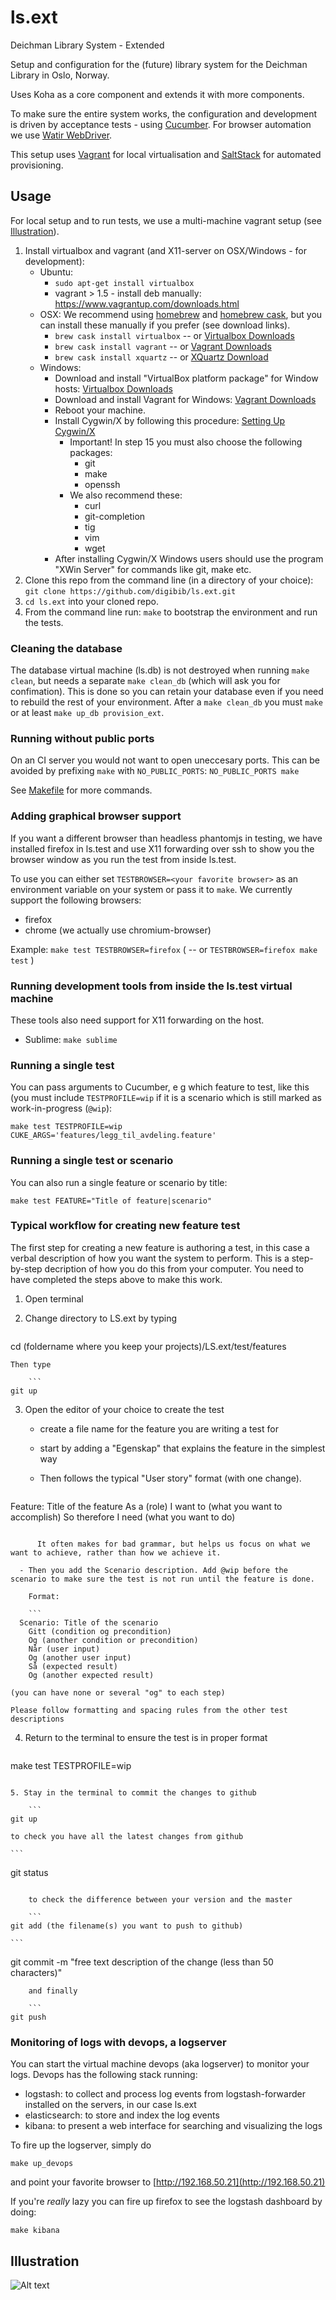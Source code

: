 ls.ext
======

Deichman Library System - Extended

Setup and configuration for the (future) library system for the Deichman
Library in Oslo, Norway.

Uses Koha as a core component and extends it with more components.

To make sure the entire system works, the configuration and development is
driven by acceptance tests - using [Cucumber](http://cukes.info/). For 
browser automation we use [Watir WebDriver](http://watirwebdriver.com).

This setup uses [Vagrant](http://www.vagrantup.com/) for local virtualisation 
and [SaltStack](http://docs.saltstack.com/) for automated provisioning.

## Usage

For local setup and to run tests, we use a multi-machine vagrant setup (see [Illustration](#illustration)).

1. Install virtualbox and vagrant (and X11-server on OSX/Windows - for development):
    - Ubuntu: 
        * `sudo apt-get install virtualbox`
        * vagrant > 1.5 - install deb manually: https://www.vagrantup.com/downloads.html
    - OSX: We recommend using [homebrew](http://brew.sh/) and [homebrew cask](http://caskroom.io/), but you can install these manually if you prefer (see download links).
        * `brew cask install virtualbox` -- or [Virtualbox Downloads](https://www.virtualbox.org/wiki/Downloads)
        * `brew cask install vagrant` -- or [Vagrant Downloads](https://www.vagrantup.com/downloads)
        * `brew cask install xquartz` -- or [XQuartz Download](http://xquartz.macosforge.org/landing/) 
    - Windows:
        * Download and install "VirtualBox platform package" for Window hosts: [Virtualbox Downloads](https://www.virtualbox.org/wiki/Downloads)
        * Download and install Vagrant for Windows: [Vagrant Downloads](https://www.vagrantup.com/downloads)
        * Reboot your machine.
        * Install Cygwin/X by following this procedure: [Setting Up Cygwin/X](http://x.cygwin.com/docs/ug/setup.html)
          - Important! In step 15 you must also choose the following packages:
            * git
            * make
            * openssh
          - We also recommend these:
            * curl
            * git-completion
            * tig
            * vim
            * wget
        * After installing Cygwin/X Windows users should use the program "XWin Server" for commands like git, make etc. 
2. Clone this repo from the command line (in a directory of your choice): 
   ```git clone https://github.com/digibib/ls.ext.git``` 
3. `cd ls.ext` into your cloned repo.
4. From the command line run: `make` to bootstrap the environment and run the tests.

### Cleaning the database

The database virtual machine (ls.db) is not destroyed when running `make clean`, but needs a separate `make clean_db` (which will ask you for confimation). This is done so you can retain your database even if you need to rebuild the rest of your environment. After a `make clean_db` you must `make` or at least `make up_db provision_ext`.

### Running without public ports

On an CI server you would not want to open uneccesary ports. This can be avoided by prefixing `make` with `NO_PUBLIC_PORTS`:
   `NO_PUBLIC_PORTS make`

See [Makefile](Makefile) for more commands.

### Adding graphical browser support

If you want a different browser than headless phantomjs in testing, we have installed firefox in ls.test and use X11
forwarding over ssh to show you the browser window as you run the test from inside ls.test.

To use you can either set `TESTBROWSER=<your favorite browser>` as an environment variable on your system or pass it to `make`. We currently support the following browsers:
- firefox
- chrome (we actually use chromium-browser)

Example:
`make test TESTBROWSER=firefox`  (  -- or  `TESTBROWSER=firefox make test` )  

### Running development tools from inside the ls.test virtual machine

These tools also need support for X11 forwarding on the host.

* Sublime: `make sublime`

### Running a single test 

You can pass arguments to Cucumber, e g which feature to test, like this (you must include `TESTPROFILE=wip` if it is a scenario which is still marked as work-in-progress (`@wip`):

```
make test TESTPROFILE=wip CUKE_ARGS='features/legg_til_avdeling.feature'
```

### Running a single test or scenario

You can also run a single feature or scenario by title:

```
make test FEATURE="Title of feature|scenario"
```

### Typical workflow for creating new feature test

The first step for creating a new feature is authoring a test, in this case a verbal description of how you want the system to perform. This is a step-by-step decription of how you do this from your computer. You need to have completed the steps above to make this work.

1. Open terminal
2. Change directory to LS.ext by typing

   ```
cd (foldername where you keep your projects)/LS.ext/test/features
```
Then type 

    ```
git up
```

3. Open the editor of your choice to create the test

   - create a file name for the feature you are writing a test for
   - start by adding a "Egenskap" that explains the feature in the simplest way
   - Then follows the typical "User story" format (with one change).

      ```
Feature: Title of the feature
  As a (role)
  I want to (what you want to accomplish)
  So therefore I need (what you want to do)
```

      It often makes for bad grammar, but helps us focus on what we want to achieve, rather than how we achieve it.

  - Then you add the Scenario description. Add @wip before the scenario to make sure the test is not run until the feature is done.

    Format:

    ```
  Scenario: Title of the scenario
    Gitt (condition og precondition)
    Og (another condition or precondition)
    Når (user input)
    Og (another user input)
    Så (expected result)
    Og (another expected result)
```
    (you can have none or several "og" to each step)

    Please follow formatting and spacing rules from the other test descriptions

4. Return to the terminal to ensure the test is in proper format

    ```
make test TESTPROFILE=wip
```

5. Stay in the terminal to commit the changes to github

    ```
git up
```

    to check you have all the latest changes from github

    ```
git status
```

    to check the difference between your version and the master

    ```
git add (the filename(s) you want to push to github)
```

    ```
git commit -m "free text description of the change (less than 50 characters)"
```
    and finally
    
    ```
git push
```

### Monitoring of logs with devops, a logserver

You can start the virtual machine devops (aka logserver) to monitor your logs. Devops has the following stack running:
- logstash: to collect and process log events from logstash-forwarder installed on the servers, in our case ls.ext
- elasticsearch: to store and index the log events
- kibana: to present a web interface for searching and visualizing the logs


To fire up the logserver, simply do
```
make up_devops
```
and point your favorite browser to [http://192.168.50.21](http://192.168.50.21)

If you're _really_ lazy you can fire up firefox to see the logstash dashboard by doing: 
```
make kibana
```

## Illustration
![Alt text](stack.png?raw=true "Stack")
